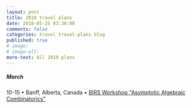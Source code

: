 ```yaml
---
layout: post
title: 2019 travel plans
date: 2018-05-25 03:30:00
comments: false
categories: travel travel-plans blog
published: true
# image: 
# image-alt: 
more-text: All 2019 plans
---
```


<!-- ##### January -->

<!-- ##### February -->

##### March

10-15 &bull;
Banff, Alberta, Canada
&bull;
[BIRS Workshop "Asymptotic Algebraic Combinatorics"](https://www.birs.ca/events/2019/5-day-workshops/19w5220)





<!-- ##### April -->

<!-- ##### May -->

<!-- ##### June -->

<!-- ##### July -->

<!-- ##### August -->

<!-- ##### September -->

<!-- ##### October -->

<!-- ##### November -->

<!-- ##### December -->
